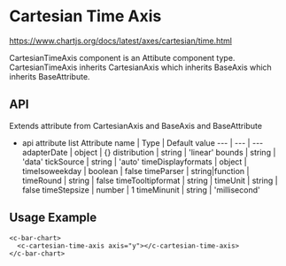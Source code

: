# Cartesian Time Axis

https://www.chartjs.org/docs/latest/axes/cartesian/time.html

CartesianTimeAxis component is an Attibute component type.
CartesianTimeAxis inherits CartesianAxis which inherits BaseAxis which inherits BaseAttribute.

## API

Extends attribute from CartesianAxis and BaseAxis and BaseAttribute

- api attribute list
  Attribute name | Type | Default value
  --- | --- | ---
  adapterDate | object | {}
  distribution | string | 'linear'
  bounds | string | 'data'
  tickSource | string | 'auto'
  timeDisplayformats | object |
  timeIsoweekday | boolean | false
  timeParser | string|function |
  timeRound | string | false
  timeTooltipformat | string |
  timeUnit | string | false
  timeStepsize | number | 1
  timeMinunit | string | 'millisecond'

## Usage Example

```
<c-bar-chart>
  <c-cartesian-time-axis axis="y"></c-cartesian-time-axis>
</c-bar-chart>
```

